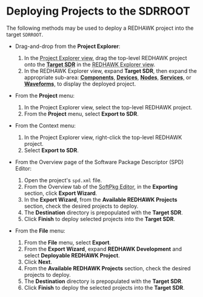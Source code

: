 # Deploying Projects to the SDRROOT

The following methods may be used to deploy a REDHAWK project into the target `SDRROOT`.

  - Drag-and-drop from the **Project Explorer**:

    1.  In the <abbr title="See Glossary.">Project Explorer view</abbr>, drag the top-level REDHAWK project onto the **<abbr title="See Glossary.">Target SDR</abbr>** in the <abbr title="See Glossary.">REDHAWK Explorer view</abbr>.
    2.  In the REDHAWK Explorer view, expand **Target SDR**, then expand the appropriate sub-area: **<abbr title="See Glossary.">Components</abbr>**, **<abbr title="See Glossary.">Devices</abbr>**, **<abbr title="See Glossary.">Nodes</abbr>**, **<abbr title="See Glossary.">Services</abbr>**, or **<abbr title="See Glossary.">Waveforms</abbr>**, to display the deployed project.

  - From the **Project** menu:

    1.  In the Project Explorer view, select the top-level REDHAWK project.
    2.  From the **Project** menu, select **Export to SDR**.

  - From the Context menu:

    1.  In the Project Explorer view, right-click the top-level REDHAWK project.
    2.  Select **Export to SDR**.

  - From the Overview page of the Software Package Descriptor (SPD) Editor:

    1.  Open the project's `spd.xml` file.
    2.  From the Overview tab of the <abbr title="See Glossary.">SoftPkg Editor</abbr>, in the **Exporting** section, click **Export Wizard**.
    3.  In the **Export Wizard**, from the **Available REDHAWK Projects** section, check the desired projects to deploy.
    4.  The **Destination** directory is prepopulated with the **Target SDR**.
    5.  Click **Finish** to deploy selected projects into the **Target SDR**.

  - From the **File** menu:

    1.  From the **File** menu, select **Export**.
    2.  From the **Export Wizard**, expand **REDHAWK Development** and select **Deployable REDHAWK Project**.
    3.  Click **Next**.
    4.  From the **Available REDHAWK Projects** section, check the desired projects to deploy.
    5.  The **Destination** directory is prepopulated with the **Target SDR**.
    6.  Click **Finish** to deploy the selected projects into the **Target SDR**.
